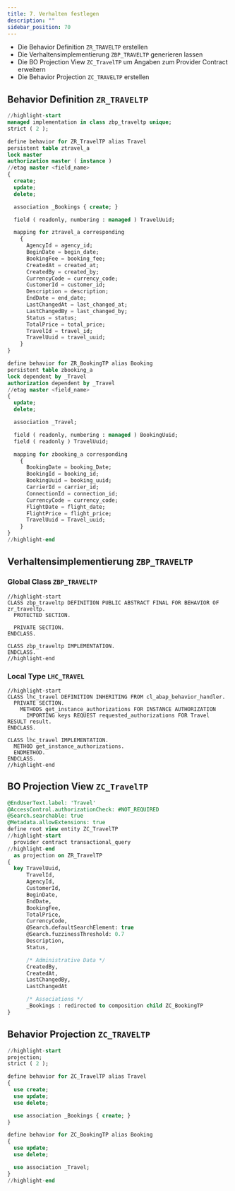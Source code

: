 ```yaml
---
title: 7. Verhalten festlegen
description: ""
sidebar_position: 70
---
```


- Die Behavior Definition `ZR_TRAVELTP` erstellen
- Die Verhaltensimplementierung `ZBP_TRAVELTP` generieren lassen
- Die BO Projection View `ZC_TravelTP` um Angaben zum Provider Contract erweitern
- Die Behavior Projection `ZC_TRAVELTP` erstellen

## Behavior Definition `ZR_TRAVELTP`

```sql showLineNumbers
//highlight-start
managed implementation in class zbp_traveltp unique;
strict ( 2 );

define behavior for ZR_TravelTP alias Travel
persistent table ztravel_a
lock master
authorization master ( instance )
//etag master <field_name>
{
  create;
  update;
  delete;

  association _Bookings { create; }

  field ( readonly, numbering : managed ) TravelUuid;

  mapping for ztravel_a corresponding
    {
      AgencyId = agency_id;
      BeginDate = begin_date;
      BookingFee = booking_fee;
      CreatedAt = created_at;
      CreatedBy = created_by;
      CurrencyCode = currency_code;
      CustomerId = customer_id;
      Description = description;
      EndDate = end_date;
      LastChangedAt = last_changed_at;
      LastChangedBy = last_changed_by;
      Status = status;
      TotalPrice = total_price;
      TravelId = travel_id;
      TravelUuid = travel_uuid;
    }
}

define behavior for ZR_BookingTP alias Booking
persistent table zbooking_a
lock dependent by _Travel
authorization dependent by _Travel
//etag master <field_name>
{
  update;
  delete;

  association _Travel;

  field ( readonly, numbering : managed ) BookingUuid;
  field ( readonly ) TravelUuid;

  mapping for zbooking_a corresponding
    {
      BookingDate = booking_Date;
      BookingId = booking_id;
      BookingUuid = booking_uuid;
      CarrierId = carrier_id;
      ConnectionId = connection_id;
      CurrencyCode = currency_code;
      FlightDate = flight_date;
      FlightPrice = flight_price;
      TravelUuid = Travel_uuid;
    }
}
//highlight-end
```

## Verhaltensimplementierung `ZBP_TRAVELTP`

### Global Class `ZBP_TRAVELTP`

```abap title="ZBP_TRAVELTP.abap" showLineNumbers
//highlight-start
CLASS zbp_traveltp DEFINITION PUBLIC ABSTRACT FINAL FOR BEHAVIOR OF zr_traveltp.
  PROTECTED SECTION.

  PRIVATE SECTION.
ENDCLASS.

CLASS zbp_traveltp IMPLEMENTATION.
ENDCLASS.
//highlight-end
```

### Local Type `LHC_TRAVEL`

```abap title="ZBP_TRAVELTP.abap" shwoLineNumbers
//highlight-start
CLASS lhc_travel DEFINITION INHERITING FROM cl_abap_behavior_handler.
  PRIVATE SECTION.
    METHODS get_instance_authorizations FOR INSTANCE AUTHORIZATION
      IMPORTING keys REQUEST requested_authorizations FOR Travel RESULT result.
ENDCLASS.

CLASS lhc_travel IMPLEMENTATION.
  METHOD get_instance_authorizations.
  ENDMETHOD.
ENDCLASS.
//highlight-end
```

## BO Projection View `ZC_TravelTP`

```sql showLineNumbers
@EndUserText.label: 'Travel'
@AccessControl.authorizationCheck: #NOT_REQUIRED
@Search.searchable: true
@Metadata.allowExtensions: true
define root view entity ZC_TravelTP
//highlight-start
  provider contract transactional_query
//highlight-end
  as projection on ZR_TravelTP
{
  key TravelUuid,
      TravelId,
      AgencyId,
      CustomerId,
      BeginDate,
      EndDate,
      BookingFee,
      TotalPrice,
      CurrencyCode,
      @Search.defaultSearchElement: true
      @Search.fuzzinessThreshold: 0.7
      Description,
      Status,

      /* Administrative Data */
      CreatedBy,
      CreatedAt,
      LastChangedBy,
      LastChangedAt

      /* Associations */
      _Bookings : redirected to composition child ZC_BookingTP
}
```

## Behavior Projection `ZC_TRAVELTP`

```sql showLineNumbers
//highlight-start
projection;
strict ( 2 );

define behavior for ZC_TravelTP alias Travel
{
  use create;
  use update;
  use delete;

  use association _Bookings { create; }
}

define behavior for ZC_BookingTP alias Booking
{
  use update;
  use delete;

  use association _Travel;
}
//highlight-end
```
